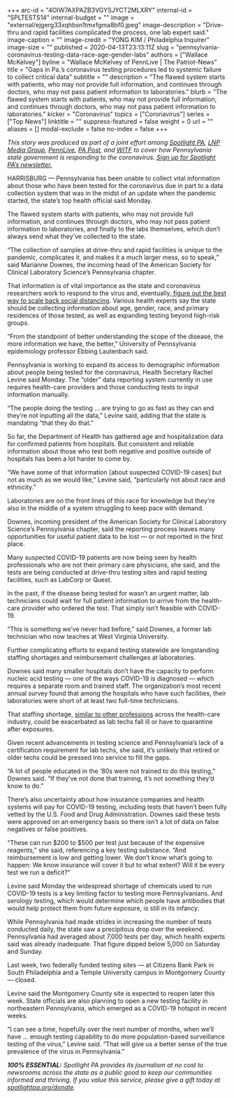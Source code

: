 +++
arc-id = "4OIW7AXPAZB3VGYSJYCT2MLXRY"
internal-id = "SPLTESTS14"
internal-budget = ""
image = "external/ejgerg33xqhbsn1tmxfgma8bf0.jpeg"
image-description = "Drive-thru and rapid facilities complicated the process, one lab expert said."
image-caption = ""
image-credit = "YONG KIM / Philadelphia Inquirer"
image-size = ""
published = 2020-04-13T23:13:11Z
slug = "pennsylvania-coronavirus-testing-data-race-age-gender-labs"
authors = ["Wallace McKelvey"]
byline = "Wallace McKelvey of PennLive | The Patriot-News"
title = "Gaps in Pa.’s coronavirus testing procedures led to systemic failure to collect critical data"
subtitle = ""
description = "The flawed system starts with patients, who may not provide full information, and continues through doctors, who may not pass patient information to laboratories."
blurb = "The flawed system starts with patients, who may not provide full information, and continues through doctors, who may not pass patient information to laboratories."
kicker = "Coronavirus"
topics = ["Coronavirus"]
series = ["Top News"]
linktitle = ""
suppress-featured = false
weight = 0
url = ""
aliases = []
modal-exclude = false
no-index = false
+++

<i>This story was produced as part of a joint effort among </i><a href="https://www.spotlightpa.org/"><i>Spotlight PA</i></a><i>, </i><a href="https://lancasteronline.com/"><i>LNP Media Group</i></a><i>, </i><a href="https://www.pennlive.com/"><i>PennLive</i></a><i>, </i><a href="https://papost.org/"><i>PA Post</i></a><i>, and </i><a href="https://www.witf.org/"><i>WITF</i></a><i> to cover how Pennsylvania state government is responding to the coronavirus. </i><a href="https://www.spotlightpa.org/newsletters"><i>Sign up for Spotlight PA’s newsletter.</i></a>

HARRISBURG — Pennsylvania has been unable to collect vital information about those who have been tested for the coronavirus due in part to a data collection system that was in the midst of an update when the pandemic started, the state’s top health official said Monday.

The flawed system starts with patients, who may not provide full information, and continues through doctors, who may not pass patient information to laboratories, and finally to the labs themselves, which don’t always send what they’ve collected to the state.

“The collection of samples at drive-thru and rapid facilities is unique to the pandemic, complicates it, and makes it a much larger mess, so to speak,” said Marianne Downes, the incoming head of the American Society for Clinical Laboratory Science’s Pennsylvania chapter.

That information is of vital importance as the state and coronavirus researchers work to respond to the virus and, eventually,<a href="https://www.spotlightpa.org/news/2020/04/pennsylvania-coronavirus-testing-antibodies-undetected-availability/" target="_blank"> figure out the best way to scale back social distancing</a>. Various health experts say the state should be collecting information about age, gender, race, and primary residences of those tested, as well as expanding testing beyond high-risk groups.

“From the standpoint of better understanding the scope of the disease, the more information we have, the better,” University of Pennsylvania epidemiology professor Ebbing Lautenbach said.

Pennsylvania is working to expand its access to demographic information about people being tested for the coronavirus, Health Secretary Rachel Levine said Monday. The “older” data reporting system currently in use requires health-care providers and those conducting tests to input information manually.

“The people doing the testing ... are trying to go as fast as they can and they’re not inputting all the data,” Levine said, adding that the state is mandating “that they do that.”

So far, the Department of Health has gathered age and hospitalization data for confirmed patients from hospitals. But consistent and reliable information about those who test both negative and positive outside of hospitals has been a lot harder to come by.

<script src="https://www.spotlightpa.org/embed.js" async></script><div data-spl-embed-version="1" data-spl-src="https://www.spotlightpa.org/embeds/donate/"></div>


“We have some of that information [about suspected COVID-19 cases] but not as much as we would like,” Levine said, “particularly not about race and ethnicity.”

Laboratories are on the front lines of this race for knowledge but they’re also in the middle of a system struggling to keep pace with demand.

Downes, incoming president of the American Society for Clinical Laboratory Science’s Pennsylvania chapter, said the reporting process leaves many opportunities for useful patient data to be lost — or not reported in the first place.

Many suspected COVID-19 patients are now being seen by health professionals who are not their primary care physicians, she said, and the tests are being conducted at drive-thru testing sites and rapid testing facilities, such as LabCorp or Quest.

In the past, if the disease being tested for wasn’t an urgent matter, lab technicians could wait for full patient information to arrive from the health-care provider who ordered the test. That simply isn’t feasible with COVID-19.

“This is something we’ve never had before,” said Downes, a former lab technician who now teaches at West Virginia University.

Further complicating efforts to expand testing statewide are longstanding staffing shortages and reimbursement challenges at laboratories.

Downes said many smaller hospitals don’t have the capacity to perform nucleic acid testing — one of the ways COVID-19 is diagnosed — which requires a separate room and trained staff. The organization’s most recent annual survey found that among the hospitals who have such facilities, their laboratories were short of at least two full-time technicians.

That staffing shortage, <a href="https://www.spotlightpa.org/news/2020/04/pennsylvania-coronavirus-ems-rural-small-budget-staffing-shortfalls">similar to other professions</a> across the health-care industry, could be exacerbated as lab techs fall ill or have to quarantine after exposures.

Given recent advancements in testing science and Pennsylvania’s lack of a certification requirement for lab techs, she said, it’s unlikely that retired or older techs could be pressed into service to fill the gaps.

“A lot of people educated in the ‘80s were not trained to do this testing,” Downes said. “If they’ve not done that training, it’s not something they’d know to do.”

There’s also uncertainty about how insurance companies and health systems will pay for COVID-19 testing, including tests that haven’t been fully vetted by the U.S. Food and Drug Administration. Downes said these tests were approved on an emergency basis so there isn’t a lot of data on false negatives or false positives.

“These can run $200 to $500 per test just because of the expensive reagents,” she said, referencing a key testing substance. “And reimbursement is low and getting lower. We don’t know what’s going to happen: We know insurance will cover it but to what extent? Will it be every test we run a deficit?”

<script src="https://www.spotlightpa.org/embed.js" async></script><div data-spl-embed-version="1" data-spl-src="https://www.spotlightpa.org/embeds/newsletter/"></div>


Levine said Monday the widespread shortage of chemicals used to run COVID-19 tests is a key limiting factor to testing more Pennsylvanians. And serology testing, which would determine which people have antibodies that would help protect them from future exposure, is still in its infancy.



While Pennsylvania had made strides in increasing the number of tests conducted daily, the state saw a precipitous drop over the weekend. Pennsylvania had averaged about 7,000 tests per day, which health experts said was already inadequate. That figure dipped below 5,000 on Saturday and Sunday.

Last week, two federally funded testing sites — at Citizens Bank Park in South Philadelphia and a Temple University campus in Montgomery County — closed.

Levine said the Montgomery County site is expected to reopen later this week. State officials are also planning to open a new testing facility in northeastern Pennsylvania, which emerged as a COVID-19 hotspot in recent weeks.

“I can see a time, hopefully over the next number of months, when we’ll have ... enough testing capability to do more population-based surveillance testing of the virus,” Levine said. “That will give us a better sense of the true prevalence of the virus in Pennsylvania.”

<i><b>100% ESSENTIAL:</b></i><i> Spotlight PA provides its journalism at no cost to newsrooms across the state as a public good to keep our communities informed and thriving. If you value this service, please give a gift today at </i><a href="https://www.spotlightpa.org/donate"><i>spotlightpa.org/donate</i></a><i>.</i>

<script src="https://www.spotlightpa.org/embed.js" async></script><div data-spl-embed-version="1" data-spl-src="https://www.spotlightpa.org/embeds/tips/?tip_text=Do%20you%20have%20a%20tip%20about%20%3Cb%3Ehow%20Pa.'s%20government%20is%20responding%20to%20the%20coronavirus%3C%2Fb%3E%3F%20Tell%20us."></div>

